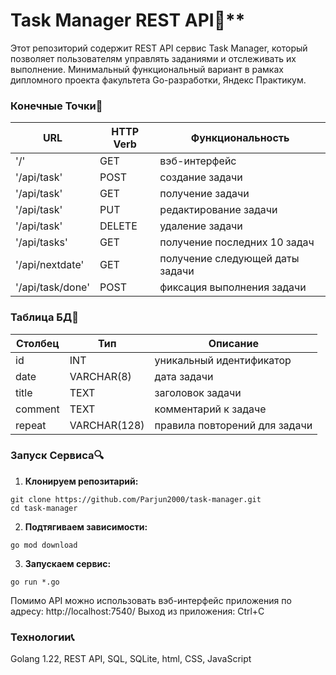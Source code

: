 # Task Manager REST API🎁**

Этот репозиторий содержит REST API сервис Task Manager, который позволяет пользователям управлять заданиями и отслеживать их выполнение. Минимальный функциональный вариант в рамках дипломного проекта факультета Go-разработки, Яндекс Практикум.

### Конечные Точки🔖

| URL              | HTTP Verb | Функциональность                |
| ---------------- | --------- | ------------------------------- |
| '/'              | GET       | вэб-интерфейс                   |
| '/api/task'      | POST      | создание задачи                 |
| '/api/task'      | GET       | получение задачи                |
| '/api/task'      | PUT       | редактирование задачи           |
| '/api/task'      | DELETE    | удаление задачи                 |
| '/api/tasks'     | GET       | получение последних 10 задач    |
| '/api/nextdate'  | GET       | получение следующей даты задачи |
| '/api/task/done' | POST      | фиксация выполнения задачи      |

### Таблица БД🔖

| Столбец    | Тип          | Описание                      |
| ---------- | ------------ | ----------------------------- |
| id         | INT          | уникальный идентификатор      |
| date       | VARCHAR(8)   | дата задачи                   |
| title      | TEXT         | заголовок задачи              |
| comment    | TEXT         | комментарий к задаче          |
| repeat     | VARCHAR(128) | правила повторений для задачи |


### Запуск Сервиса🔍

1. **Клонируем репозитарий:**
```shell
git clone https://github.com/Parjun2000/task-manager.git
cd task-manager
```
2. **Подтягиваем зависимости:**
```shell
go mod download
```
3. **Запускаем сервис:**
```shell
go run *.go
```
Помимо API можно использовать вэб-интерфейс приложения по адресу:
http://localhost:7540/
Выход из приложения: Ctrl+C

### Технологии📞

Golang 1.22, REST API, SQL, SQLite, html, CSS, JavaScript